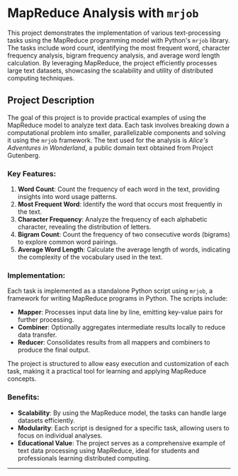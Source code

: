 # MapReduce Analysis with `mrjob`

This project demonstrates the implementation of various text-processing tasks using the MapReduce programming model with Python's `mrjob` library. The tasks include word count, identifying the most frequent word, character frequency analysis, bigram frequency analysis, and average word length calculation. By leveraging MapReduce, the project efficiently processes large text datasets, showcasing the scalability and utility of distributed computing techniques.

## Project Description

The goal of this project is to provide practical examples of using the MapReduce model to analyze text data. Each task involves breaking down a computational problem into smaller, parallelizable components and solving it using the `mrjob` framework. The text used for the analysis is *Alice's Adventures in Wonderland*, a public domain text obtained from Project Gutenberg.

### Key Features:

1. **Word Count**: Count the frequency of each word in the text, providing insights into word usage patterns.
2. **Most Frequent Word**: Identify the word that occurs most frequently in the text.
3. **Character Frequency**: Analyze the frequency of each alphabetic character, revealing the distribution of letters.
4. **Bigram Count**: Count the frequency of two consecutive words (bigrams) to explore common word pairings.
5. **Average Word Length**: Calculate the average length of words, indicating the complexity of the vocabulary used in the text.

### Implementation:

Each task is implemented as a standalone Python script using `mrjob`, a framework for writing MapReduce programs in Python. The scripts include:
- **Mapper**: Processes input data line by line, emitting key-value pairs for further processing.
- **Combiner**: Optionally aggregates intermediate results locally to reduce data transfer.
- **Reducer**: Consolidates results from all mappers and combiners to produce the final output.

The project is structured to allow easy execution and customization of each task, making it a practical tool for learning and applying MapReduce concepts.

### Benefits:

- **Scalability**: By using the MapReduce model, the tasks can handle large datasets efficiently.
- **Modularity**: Each script is designed for a specific task, allowing users to focus on individual analyses.
- **Educational Value**: The project serves as a comprehensive example of text data processing using MapReduce, ideal for students and professionals learning distributed computing.

---


